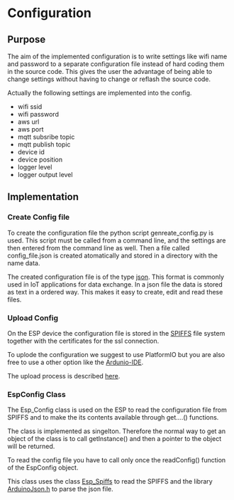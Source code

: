 # Configuration

## Purpose

The aim of the implemented configuration is to write settings like wifi name and password to a separate configuration file instead of hard coding them in the source code. This gives the user the advantage of being able to change settings without having to change or reflash the source code. 

Actually the following settings are implemented into the config.

- wifi ssid
- wifi password
- aws url
- aws port
- mqtt subsribe topic
- mqtt publish topic
- device id
- device position
- logger level
- logger output level

## Implementation

### Create Config file

To create the configuration file the python script genreate_config.py is used. This script must be called from a command line, and the settings are then entered from the command line as well. Then a file called config_file.json is created atomatically and stored in a directory with the name data.

The created configuration file is of the type [json](https://www.w3schools.com/js/js_json_intro.asp). This format is commonly used in IoT applications for data exchange. In a json file the data is stored as text in a ordered way. This makes it easy to create, edit and read these files.

### Upload Config

On the ESP device the configuration file is stored in the [SPIFFS](esp_spiffs.md) file system together with the certificates for the ssl connection.

To uplode the configuration we suggest to use PlatformIO but you are also free to use a other option like the [Ardunio-IDE](https://randomnerdtutorials.com/install-esp32-filesystem-uploader-arduino-ide/).

The upload process is described [here](esp_spiffs.md).


### EspConfig Class

The Esp_Config class is used on the ESP to read the configuration file from SPIFFS and to make the its contents available through get....() functions.

The class is implemented as singelton. Therefore the normal way to get an object of the class is to call getInstance() and then a pointer to the object will be returned.

To read the config file you have to call only once the readConfig() function of the EspConfig object.

This class uses the class [Esp_Spiffs](esp_spiffs.md) to read the SPIFFS and the library [ArduinoJson.h](https://github.com/bblanchon/ArduinoJson) to parse the json file.